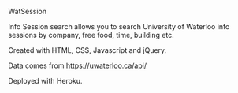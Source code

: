 WatSession

Info Session search allows you to search University of Waterloo info sessions by company, free food, time, building etc.

Created with HTML, CSS, Javascript and jQuery. 

Data comes from https://uwaterloo.ca/api/

Deployed with Heroku.
